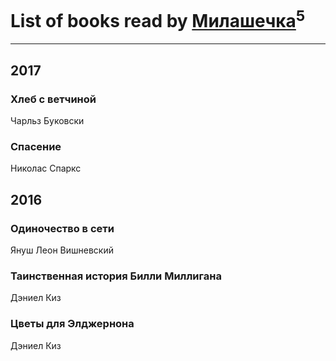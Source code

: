 # List of books read by [Милашечка](http://vk.com/id200601396)<sup>5</sup>
---

## 2017

### Хлеб с ветчиной
Чарльз Буковски


### Спасение
Николас Спаркс



## 2016

### Одиночество в сети
Януш Леон Вишневский


### Таинственная история Билли Миллигана
Дэниел Киз


### Цветы для Элджернона
Дэниел Киз




